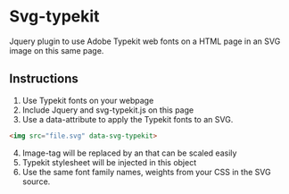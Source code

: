 # Svg-typekit
Jquery plugin to use Adobe Typekit web fonts on a HTML page in an SVG image on this same page.



## Instructions
1. Use Typekit fonts on your webpage
2. Include Jquery and svg-typekit.js on this page
3. Use a data-attribute to apply the Typekit fonts to an SVG.
```html
<img src="file.svg" data-svg-typekit>
```
4. Image-tag will be replaced by an <object> that can be scaled easily
5. Typekit stylesheet will be injected in this object
6. Use the same font family names, weights from your CSS in the SVG source.
